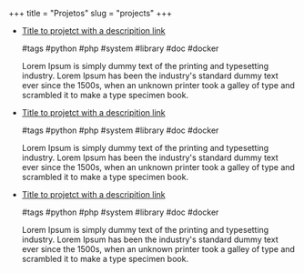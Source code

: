 +++
title = "Projetos"
slug = "projects"
+++

<section class="list">
    <!-- <h1 class="title">Projetos</h1> -->
    <ul>
        <li>
            <span><a class="title" href="#"> Title to projetct with a descripition link</a></span>
            <p>#tags #python #php #system #library #doc #docker</p>
            <p>Lorem Ipsum is simply dummy text of the printing and typesetting industry. Lorem Ipsum has been the industry's standard dummy text ever since the 1500s, when an unknown printer took a galley of type and scrambled it to make a type specimen book.</p>
        </li>
        <li>
            <span><a class="title" href="#"> Title to projetct with a descripition link</a></span>
            <p>#tags #python #php #system #library #doc #docker</p>
            <p>Lorem Ipsum is simply dummy text of the printing and typesetting industry. Lorem Ipsum has been the industry's standard dummy text ever since the 1500s, when an unknown printer took a galley of type and scrambled it to make a type specimen book.</p>
        </li>
        <li>
            <span><a class="title" href="#"> Title to projetct with a descripition link</a></span>
            <p>#tags #python #php #system #library #doc #docker</p>
            <p>Lorem Ipsum is simply dummy text of the printing and typesetting industry. Lorem Ipsum has been the industry's standard dummy text ever since the 1500s, when an unknown printer took a galley of type and scrambled it to make a type specimen book.</p>
        </li>
    </ul>
</section>
